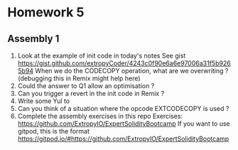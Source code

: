 # Homework 5

## Assembly 1

1. Look at the example of init code in today's notes
   See gist https://gist.github.com/extropyCoder/4243c0f90e6a6e97006a31f5b9265b94
   When we do the CODECOPY operation, what are we overwriting ?
   (debugging this in Remix might help here)
2. Could the answer to Q1 allow an optimisation ?
3. Can you trigger a revert in the init code in Remix ?
4. Write some Yul to
5. Can you think of a situation where the opcode EXTCODECOPY is used ?
6. Complete the assembly exercises in this repo
   Exercises: https://github.com/ExtropyIO/ExpertSolidityBootcamp
   If you want to use gitpod, this is the format
   https://gitpod.io/#https://github.com/ExtropyIO/ExpertSolidityBootcamp
